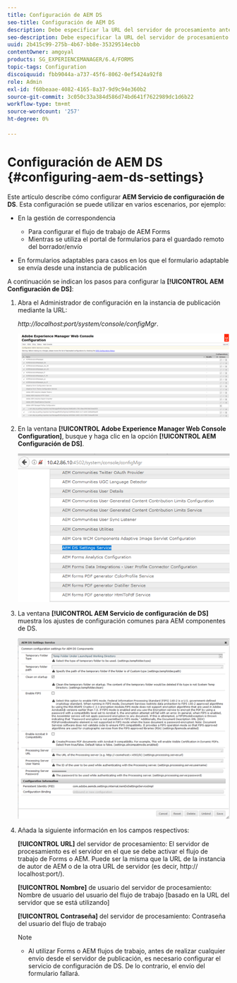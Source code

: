 ```yaml
---
title: Configuración de AEM DS
seo-title: Configuración de AEM DS
description: Debe especificar la URL del servidor de procesamiento antes de enviar un formulario.
seo-description: Debe especificar la URL del servidor de procesamiento antes de enviar un formulario.
uuid: 2b415c99-275b-4b67-bb8e-35329514ecbb
contentOwner: amgoyal
products: SG_EXPERIENCEMANAGER/6.4/FORMS
topic-tags: Configuration
discoiquuid: fbb9044a-a737-45f6-8062-0ef5424a92f8
role: Admin
exl-id: f60beaae-4082-4165-8a37-9d9c94e360b2
source-git-commit: 3c050c33a384d586d74bd641f7622989dc1d6b22
workflow-type: tm+mt
source-wordcount: '257'
ht-degree: 0%

---
```


# Configuración de AEM DS {#configuring-aem-ds-settings}

Este artículo describe cómo configurar **AEM Servicio de configuración de DS**. Esta configuración se puede utilizar en varios escenarios, por ejemplo:

* En la gestión de correspondencia

   * Para configurar el flujo de trabajo de AEM Forms
   * Mientras se utiliza el portal de formularios para el guardado remoto del borrador/envío

* En formularios adaptables para casos en los que el formulario adaptable se envía desde una instancia de publicación

A continuación se indican los pasos para configurar la **[!UICONTROL AEM Configuración de DS]**:

1. Abra el Administrador de configuración en la instancia de publicación mediante la URL:

   *http://localhost:port/system/console/configMgr*.

   ![aem_web_configuration_console](assets/aem_web_configuration_console.png)

1. En la ventana **[!UICONTROL Adobe Experience Manager Web Console Configuration]**, busque y haga clic en la opción **[!UICONTROL AEM Configuración de DS]**.

   ![ds_settings](assets/ds_settings.png)

1. La ventana **[!UICONTROL AEM Servicio de configuración de DS]** muestra los ajustes de configuración comunes para AEM componentes de DS.

   ![ds_settings_1](assets/ds_settings_1.png)

1. Añada la siguiente información en los campos respectivos:

   **[!UICONTROL URL]** del servidor de procesamiento: El servidor de procesamiento es el servidor en el que se debe activar el flujo de trabajo de Forms o AEM. Puede ser la misma que la URL de la instancia de autor de AEM o de la otra URL de servidor (es decir, http:// localhost:port/).

   **[!UICONTROL Nombre]** de usuario del servidor de procesamiento: Nombre de usuario del usuario del flujo de trabajo  [basado en la URL del servidor que se está utilizando]

   **[!UICONTROL Contraseña]** del servidor de procesamiento: Contraseña del usuario del flujo de trabajo

   >[!NOTE]
   >
   >* Al utilizar Forms o AEM flujos de trabajo, antes de realizar cualquier envío desde el servidor de publicación, es necesario configurar el servicio de configuración de DS. De lo contrario, el envío del formulario fallará.

